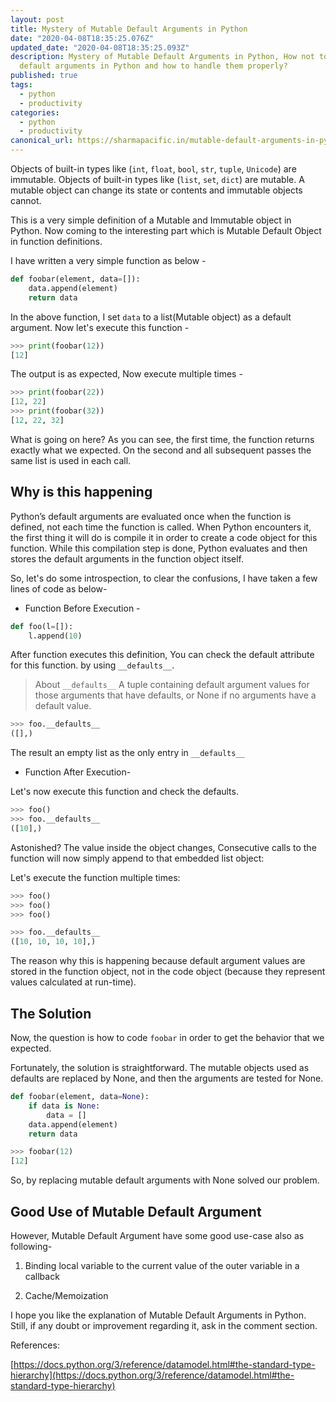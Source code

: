 ```yaml
---
layout: post
title: Mystery of Mutable Default Arguments in Python
date: "2020-04-08T18:35:25.076Z"
updated_date: "2020-04-08T18:35:25.093Z"
description: Mystery of Mutable Default Arguments in Python, How not to pass
  default arguments in Python and how to handle them properly?
published: true
tags:
  - python
  - productivity
categories:
  - python
  - productivity
canonical_url: https://sharmapacific.in/mutable-default-arguments-in-python/
---
```

Objects of built-in types like (`int`, `float`, `bool`, `str`, `tuple`, `Unicode`) are immutable. Objects of built-in types like (`list`, `set`, `dict`) are mutable.
A mutable object can change its state or contents and immutable objects cannot.

This is a very simple definition of a Mutable and Immutable object in Python. Now coming to the interesting part which is Mutable Default Object in function definitions.

I have written a very simple function as below -
```python
def foobar(element, data=[]):
    data.append(element)
    return data
```
In the above function, I set `data` to a list(Mutable object) as a default argument. Now let's execute this function -
```python
>>> print(foobar(12))
[12]
```
The output is as expected, Now execute multiple times - 
```python
>>> print(foobar(22))
[12, 22]
>>> print(foobar(32))
[12, 22, 32]
```
What is going on here? As you can see, the first time, the function returns exactly what we expected. On the second and all subsequent passes the same list is used in each call.
## **Why is this happening**

Python’s default arguments are evaluated once when the function is defined, not each time the function is called. When Python encounters it, the first thing it will do is compile it in order to create a code object for this function. While this compilation step is done, Python evaluates and then stores the default arguments in the function object itself.

So, let's do some introspection, to clear the confusions, I have taken a few lines of code as below- 
* Function Before Execution -

```python
def foo(l=[]):
    l.append(10)
```
After function executes this definition, You can check the default attribute for this function. by using `__defaults__`.
> About `__defaults__` 
> A tuple containing default argument values for those arguments that have defaults, or None if no arguments have a default value.

```python
>>> foo.__defaults__
([],)
```
The result an empty list as the only entry in `__defaults__`
* Function After Execution-

Let's now execute this function and check the defaults.
```python 
>>> foo()
>>> foo.__defaults__
([10],)
```
Astonished? The value inside the object changes, Consecutive calls to the function will now simply append to that embedded list object:

Let's execute the function multiple times:
```python
>>> foo()
>>> foo()
>>> foo()

>>> foo.__defaults__
([10, 10, 10, 10],)

```

The reason why this is happening because default argument values are stored in the function object, not in the code object (because they represent values calculated at run-time).

## **The Solution** 

Now, the question is how to code `foobar` in order to get the behavior that we expected.

Fortunately, the solution is straightforward. The mutable objects used as defaults are replaced by None, and then the arguments are tested for None.

```python
def foobar(element, data=None):
    if data is None:
        data = []
    data.append(element)
    return data

>>> foobar(12)
[12]
```

So, by replacing mutable default arguments with None solved our problem.

## Good Use of Mutable Default Argument

However, Mutable Default Argument have some good use-case also as following-

1. Binding local variable to the current value of the outer variable in a callback

2. Cache/Memoization

I hope you like the explanation of Mutable Default Arguments in Python. Still, if any doubt or improvement regarding it, ask in the comment section.

References:

[https://docs.python.org/3/reference/datamodel.html#the-standard-type-hierarchy](https://docs.python.org/3/reference/datamodel.html#the-standard-type-hierarchy)